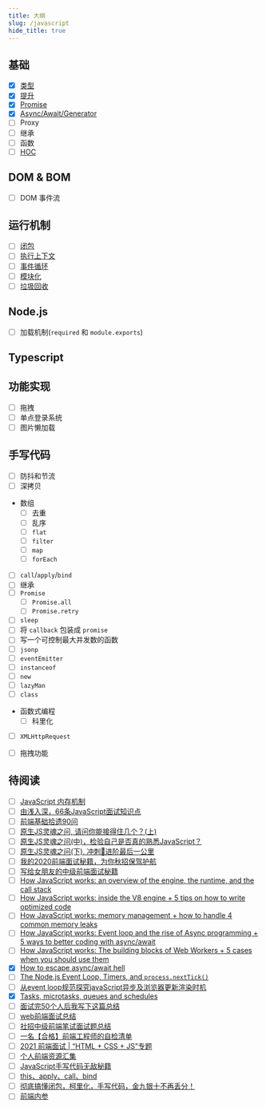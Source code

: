 ```yaml
---
title: 大纲
slug: /javascript
hide_title: true
---
```


## 基础

-   [x] [类型](types.md)
-   [x] [提升](hoisting.md)
-   [x] [Promise](promises.md)
-   [x] [Async/Await/Generator](asyncawait.md)
-   [ ] Proxy
-   [ ] 继承
-   [ ] 函数
-   [ ] [HOC](HOC.md)

## DOM & BOM

-   [ ] DOM 事件流

## 运行机制

-   [ ] [闭包](closures.md)
-   [ ] [执行上下文](executioncontext.md)
-   [ ] [事件循环](eventloop.md)
-   [ ] [模块化](modules.md)
-   [ ] [垃圾回收](gc.md)

## Node.js

-   [ ] 加载机制(`required` 和 `module.exports`)

## Typescript

## 功能实现

-   [ ] 拖拽
-   [ ] 单点登录系统
-   [ ] 图片懒加载

## 手写代码

-   [ ] 防抖和节流
-   [ ] 深拷贝
-   数组
    -   [ ] 去重
    -   [ ] 乱序
    -   [ ] `flat`
    -   [ ] `filter`
    -   [ ] `map`
    -   [ ] `forEach`
-   [ ] `call`/`apply`/`bind`
-   [ ] 继承
-   [ ] `Promise`
    -   [ ] `Promise.all`
    -   [ ] `Promise.retry`
-   [ ] `sleep`
-   [ ] 将 `callback` 包装成 `promise`
-   [ ] 写一个可控制最大并发数的函数
-   [ ] `jsonp`
-   [ ] `eventEmitter`
-   [ ] `instanceof`
-   [ ] `new`
-   [ ] `lazyMan`
-   [ ] `class`
-   函数式编程
    -   [ ] 科里化
-   [ ] `XMLHttpRequest`
-   [ ] 拖拽功能


## 待阅读

- [ ] [JavaScript 内存机制](https://juejin.cn/post/6844903615300108302)
- [ ] [由浅入深，66条JavaScript面试知识点](https://juejin.cn/post/6844904200917221389)
- [ ] [前端基础拾遗90问](https://juejin.cn/post/6844904116552990727)
- [ ] [原生JS灵魂之问, 请问你能接得住几个？(上)](https://juejin.cn/post/6844903974378668039)
- [ ] [原生JS灵魂之问(中)，检验自己是否真的熟悉JavaScript？](https://juejin.cn/post/6844903986479251464)
- [ ] [原生JS灵魂之问(下), 冲刺🚀进阶最后一公里](https://juejin.cn/post/6844904004007247880)
- [ ] [我的2020前端面试秘籍，为你秋招保驾护航](https://juejin.cn/post/6864398060702760968)
- [ ] [写给女朋友的中级前端面试秘籍](https://juejin.cn/post/6844904115428917255)
- [ ] [How JavaScript works: an overview of the engine, the runtime, and the call stack](https://blog.sessionstack.com/how-does-javascript-actually-work-part-1-b0bacc073cf)
- [ ] [How JavaScript works: inside the V8 engine + 5 tips on how to write optimized code](https://blog.sessionstack.com/how-javascript-works-inside-the-v8-engine-5-tips-on-how-to-write-optimized-code-ac089e62b12e)
- [ ] [How JavaScript works: memory management + how to handle 4 common memory leaks](https://blog.sessionstack.com/how-javascript-works-memory-management-how-to-handle-4-common-memory-leaks-3f28b94cfbec)
- [ ] [How JavaScript works: Event loop and the rise of Async programming + 5 ways to better coding with async/await](https://blog.sessionstack.com/how-javascript-works-event-loop-and-the-rise-of-async-programming-5-ways-to-better-coding-with-2f077c4438b5)
- [ ] [How JavaScript works: The building blocks of Web Workers + 5 cases when you should use them](https://blog.sessionstack.com/how-javascript-works-the-building-blocks-of-web-workers-5-cases-when-you-should-use-them-a547c0757f6a)
- [x] [How to escape async/await hell](https://www.freecodecamp.org/news/avoiding-the-async-await-hell-c77a0fb71c4c/)
- [ ] [The Node.js Event Loop, Timers, and `process.nextTick()`](https://nodejs.org/en/docs/guides/event-loop-timers-and-nexttick/)
- [ ] [从event loop规范探究javaScript异步及浏览器更新渲染时机](https://github.com/aooy/blog/issues/5)
- [x] [Tasks, microtasks, queues and schedules](https://jakearchibald.com/2015/tasks-microtasks-queues-and-schedules/)
- [ ] [面试完50个人后我写下这篇总结](https://juejin.cn/post/6844904019165446158)
- [ ] [web前端面试总结](https://juejin.cn/post/6844903976693940231)
- [ ] [社招中级前端笔试面试题总结](https://juejin.cn/post/6844903605107965960)
- [ ] [一名【合格】前端工程师的自检清单](https://juejin.cn/post/6844903830887366670)
- [ ] [2021 前端面试 | “HTML + CSS + JS”专题](https://juejin.cn/post/6844903848553742350)
- [ ] [个人前端资源汇集](https://juejin.cn/post/6844904116590739469)
- [ ] [JavaScript手写代码无敌秘籍](https://juejin.cn/post/6844903809206976520)
- [ ] [this、apply、call、bind](https://juejin.cn/post/6844903496253177863)
- [ ] [彻底搞懂闭包，柯里化，手写代码，金九银十不再丢分！](https://juejin.cn/post/6864378349512065038)
- [ ] [前端内参](https://coffe1891.gitbook.io/frontend-hard-mode-interview/)